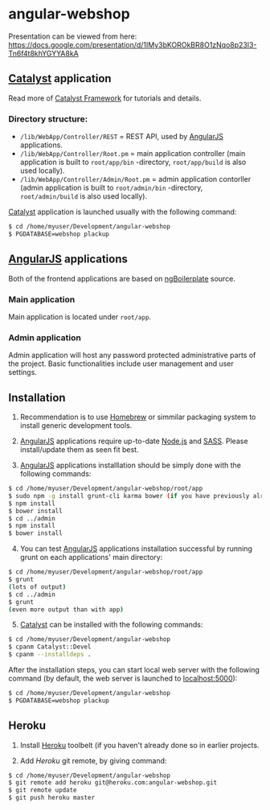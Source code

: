 # angular-webshop

Presentation can be viewed from here:
https://docs.google.com/presentation/d/1IMy3bKOROkBR8O1zNqo8p23l3-Tn6f4t8khYGYYA8kA

## [Catalyst](http://www.catalystframework.org/) application

Read more of [Catalyst Framework](http://www.catalystframework.org/) for tutorials and details.

### Directory structure:
- `/lib/WebApp/Controller/REST` = REST API, used by [AngularJS](https://angularjs.org/) applications.
- `/lib/WebApp/Controller/Root.pm` = main application controller (main application is built to `root/app/bin` -directory, `root/app/build` is also used locally).
- `/lib/WebApp/Controller/Admin/Root.pm` = admin application contorller (admin application is built to `root/admin/bin` -directory, `root/admin/build` is also used locally).

[Catalyst](http://www.catalystframework.org/) application is launched usually with the following command:

```sh
$ cd /home/myuser/Development/angular-webshop
$ PGDATABASE=webshop plackup
```

## [AngularJS](https://angularjs.org/) applications

Both of the frontend applications are based on [ngBoilerplate](https://github.com/ngbp/ngbp/) source.

### Main application

Main application is located under `root/app`.

### Admin application

Admin application will host any password protected administrative parts of the project. Basic functionalities include user management and user settings.

## Installation

1) Recommendation is to use [Homebrew](http://brew.sh/) or simmilar packaging system to install generic development tools.

2) [AngularJS](https://angularjs.org/) applications require up-to-date [Node.js](http://nodejs.org/) and [SASS](http://sass-lang.com/). Please install/update them as seen fit best.

3) [AngularJS](https://angularjs.org/) applications installlation should be simply done with the following commands:
```sh
$ cd /home/myuser/Development/angular-webshop/root/app
$ sudo npm -g install grunt-cli karma bower (if you have previously already installed these tools globally, you can skip this step)
$ npm install
$ bower install
$ cd ../admin
$ npm install
$ bower install
```

4) You can test [AngularJS](https://angularjs.org/) applications installation successful by running grunt on each applications' main directory:

```sh
$ cd /home/myuser/Development/angular-webshop/root/app
$ grunt
(lots of output)
$ cd ../admin
$ grunt
(even more output than with app)
```

5) [Catalyst](http://www.catalystframework.org/) can be installed with the following commands:

```sh
$ cd /home/myuser/Development/angular-webshop
$ cpanm Catalyst::Devel
$ cpanm --installdeps .
```

After the installation steps, you can start local web server with the following command (by default, the web server is launched to [localhost:5000](http://localhost:5000)):

```sh
$ cd /home/myuser/Development/angular-webshop
$ PGDATABASE=webshop plackup
```

## Heroku

1) Install [Heroku](http://www.heroku.com/) toolbelt (if you haven't already done so in earlier projects.

2) Add *Heroku* git remote, by giving command:

```sh
$ cd /home/myuser/Development/angular-webshop
$ git remote add heroku git@heroku.com:angular-webshop.git
$ git remote update
$ git push heroku master
```